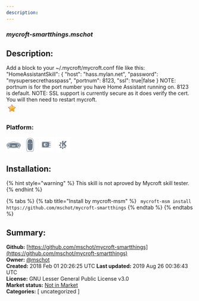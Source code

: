 ```yaml
---
description: 
---
```


### _mycroft-smartthings.mschot_  
## Description:  
Add a block to your ~/.mycroft/mycroft.conf file like this:
"HomeAssistantSkill": {
"host": "hass.mylan.net",
"password": "mysupersecrethasspass",
"portnum": 8123,
"ssl": true|false
}
NOTE: portnum is for the port number you have Home Assistant running on. 8123 is default.
NOTE: SSL support is currently secure as it does verify the cert.
You will then need to restart mycroft.  
![](../.gitbook/assets/star.png)  
  
### Platform:  
 ![Mark I](../.gitbook/assets/mark-1-icon.png)  ![Mark II](../.gitbook/assets/mark-2-icon.png)  ![Picroft](../.gitbook/assets/picroft-icon.png)  ![plasmoid](../.gitbook/assets/kde.png)   
## Installation:  
{% hint style="warning" %}
This skill is not aproved by Mycroft skill tester.
{% endhint %}
    
{% tabs %}
{% tab title="Install by mycroft-msm" %}
``` mycroft-msm install https://github.com/mschot/mycroft-smartthings```
{% endtab %}
  {% endtabs %}
    
## Summary:  
**Github:** [https://github.com/mschot/mycroft-smartthings](https://github.com/mschot/mycroft-smartthings)  
**Owner:** [@mschot](https://github.com/mschot)  
**Created:** 2018 Feb 01 20:26:25 UTC  **Last updated:** 2019 Aug 26 00:36:43 UTC  
**License:** GNU Lesser General Public License v3.0  
**Market status:** [Not in Market](https://market.mycroft.ai/skill/)  
**Categories:** [ uncategorized ]   
